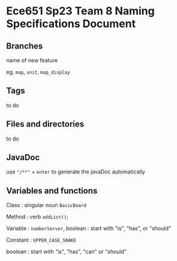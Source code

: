 Ece651 Sp23 Team 8 Naming Specifications Document
======================================
## Branches
name of new feature

eg. `map`, `unit`, `map_display`

## Tags
to do

## Files and directories
to do
## JavaDoc
use `"/**"` + `enter` to generate the javaDoc automatically
## Variables and functions
Class : singular noun `BasicBoard`

Method : verb `addList()`;

Variable : `numberServer`, boolean : start with "is", "has", or "should"

Constant : `UPPER_CASE_SNAKE`

boolean : start with "is", "has", "can" or "should"
